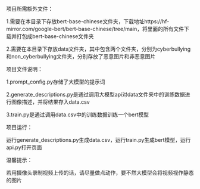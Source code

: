 项目所需额外文件：

1.需要在本目录下存放bert-base-chinese文件夹，下载地址https://hf-mirror.com/google-bert/bert-base-chinese/tree/main，将里面的所有文件下载并打包成bert-base-chinese文件夹

2.需要在本目录下存放data文件夹，其中包含两个文件夹，分别为cyberbullying和non_cyberbullying文件夹，分别存放了恶意图片和非恶意图片

项目文件说明：

1.prompt_config.py存储了大模型的提示词

2.generate_descriptions.py是通过调用大模型api对data文件夹中的训练数据进行图像描述，并将结果存入data.csv

3.train.py是通过调用data.csv中的训练数据训练一个bert模型

项目运行：

运行generate_descriptions.py生成data.csv，运行train.py生成bert模型，运行api.py打开页面

温馨提示：

若用摄像头录制视频上传的话，请尽量做点动作，要不然大模型会将视频视作静态的图片

